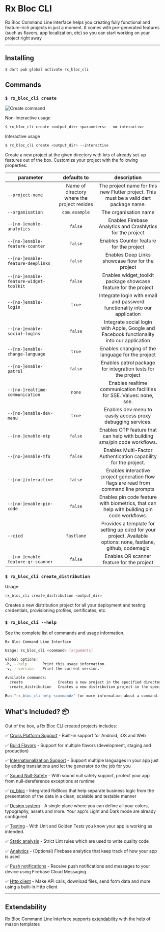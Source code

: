 # Rx Bloc CLI

Rx Bloc Command Line Interface helps you creating fully functional and feature-rich projects in just a moment. It comes with pre-generated features (such as flavors, app localization, etc) so you can start working on your project right away

---

## Installing

```sh
$ dart pub global activate rx_bloc_cli
```

## Commands

### `$ rx_bloc_cli create`

![Create command][create_command_gif_lnk]

Non-Interactive usage
```sh
$ rx_bloc_cli create <output_dir> <parameters> --no-interactive
```

Interactive usage
```sh
$ rx_bloc_cli create <output_dir> --interactive
```

Create a new project at the given directory with lots of already set-up features out of the box. Customize your project with the following properties:


| parameter                              |                 defaults to                 |                                                   description                                                   |
|----------------------------------------|:-------------------------------------------:|:---------------------------------------------------------------------------------------------------------------:|
| `--project-name`                       | Name of directory where the project resides |             The project name for this new Flutter project. This must be a valid dart package name.              |
| `--organisation`                       |                `com.example`                |                                              The organisation name                                              |
| `--[no-]enable-analytics`              |                   `false`                   |                           Enables Firebase Analytics and Crashlytics for the project                            |
| `--[no-]enable-feature-counter`        |                   `false`                   |                                     Enables Counter feature for the project                                     |
| `--[no-]enable-feature-deeplinks`      |                   `false`                   |                                Enables Deep Links showcase flow for the project                                 |
| `--[no-]enable-feature-widget-toolkit` |                   `false`                   |                         Enables widget_toolkit package showcase feature for the project                         |
| `--[no-]enable-login`                  |                   `true`                    |                   Integrate login with email and password functionality into our application                    |
| `--[no-]enable-social-logins`          |                   `false`                   |            Integrate social login with Apple, Google and Facebook functionality into our application            |
| `--[no-]enable-change-language`        |                   `true`                    |                                Enables changing of the language for the project                                 |
| `--[no-]enable-patrol`                 |                   `false`                   |                          Enables patrol package for integration tests for the project                           |
| `--[no-]realtime-communication`        |                   `none`                    |                      Enables realtime communication facilities for SSE. Values: none, sse.                      |
| `--[no-]enable-dev-menu`               |                   `true`                    |                           Enables dev menu to easily access proxy debugging services.                           |
| `--[no-]enable-otp`                    |                   `false`                   |                     Enables OTP feature that can help with building sms/pin code workflows.                     |
| `--[no-]enable-mfa`                    |                   `false`                   |                   Enables Multi-Factor Authentication capability for the project.                   |
| `--[no-]interactive`                   |                   `false`                   |              Enables interactive project generation flow flags are read from command line prompts               |
| `--[no-]enable-pin-code`               |                   `false`                   |            Enables pin code feature with biometrics, that can help with building pin code workflows.            |
| `--cicd`                               |                 `fastlane`                  | Provides a template for setting up ci/cd for your project. Available options: none, fastlane, github, codemagic |
| `--[no-]enable-feature-qr-scanner`     |                 `false`                     |                              Enables QR scanner feature for the project                                  |

### `$ rx_bloc_cli create_distribution`

Usage:

```sh
rx_bloc_cli create_distribution <output_dir>
```

Creates a new distribution project for all your deployment and testing credentials, provisioning profiles, certificates, etc.


### `$ rx_bloc_cli --help`

See the complete list of commands and usage information.

```sh
Rx Bloc Command Line Interface

Usage: rx_bloc_cli <command> [arguments]

Global options:
-h, --help       Print this usage information.
-v, --version    Print the current version.

Available commands:
  create				Creates a new project in the specified directory.
  create_distribution	Creates a new distribution project in the specified directory.

Run "rx_bloc_cli help <command>" for more information about a command.
```

## What's Included? 📦

Out of the box, a Rx Bloc CLI created projects includes:

✅ [Cross Platform Support][cross_platform_support_lnk] - Built-in support for Android, iOS and Web

✅ [Build Flavors][flutter_flavors_lnk] - Support for multiple flavors (development, staging and production)

✅ [Internationalization Support][localization_lnk] - Support multiple languages in your app just by adding translations and let the generator do the job for you

✅ [Sound Null-Safety][null_safety_lnk] - With sound null safety support, protect your app from null-dereference exceptions at runtime

✅ [rx_bloc][rx_bloc_lnk] - Integrated RxBlocs that help separate business logic from the presentation of the data in a clean, scalable and testable manner

✅ [Design system][design_system_lnk] - A single place where you can define all your colors, typography, assets and more. Your app's Light and Dark mode are already configured

✅ [Testing][testing_lnk] - With Unit and Golden Tests you know your app is working as intended.

✅ [Static analysis][static_analysis_lnk] - Strict Lint rules which are used to write quality code

✅ [Analytics][firebase_analytics_lnk] - (Optional) Firebase analytics that keep track of how your app is used

✅ [Push notifications][push_notifications_lnk] - Receive push notifications and messages to your device using Firebase Cloud Messaging

✅ [Http client][dio_http_client_lnk] - Make API calls, download files, send form data and more using a built-in Http client

---

## Extendability

Rx Bloc Command Line Interface supports [extendability] with the help of mason templates


[null_safety_lnk]: https://dart.dev/null-safety
[localization_lnk]: https://flutter.dev/docs/development/accessibility-and-localization/internationalization
[cross_platform_support_lnk]: https://flutter.dev/docs/development/tools/sdk/release-notes/supported-platforms
[flutter_flavors_lnk]: https://flutter.dev/docs/deployment/flavors
[rx_bloc_lnk]: https://pub.dev/packages/rx_bloc
[design_system_lnk]: https://uxdesign.cc/everything-you-need-to-know-about-design-systems-54b109851969
[testing_lnk]: https://flutter.dev/docs/testing
[static_analysis_lnk]: https://dart.dev/guides/language/analysis-options
[firebase_analytics_lnk]: https://pub.dev/packages/firebase_analytics
[push_notifications_lnk]: https://firebase.google.com/products/cloud-messaging/
[create_command_gif_lnk]: https://raw.githubusercontent.com/Prime-Holding/rx_bloc/develop/packages/rx_bloc_cli/doc/assets/rx_bloc_cli_create.gif
[dio_http_client_lnk]: https://pub.dev/packages/dio
[interceptors_lnk]: https://pub.dev/documentation/dio/latest/dio/Interceptor-class.html
[extendability]: /packages/rx_bloc_cli/mason_templates/README.md
